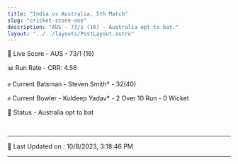 ```yaml
---
title: "India vs Australia, 5th Match"
slug: "cricket-score-one"
description: "AUS - 73/1 (16) - Australia opt to bat."
layout: "../../layouts/PostLayout.astro"
---
```


🔴 Live Score - AUS - 73/1 (16)  

📊 Run Rate - CRR: 4.56  

✊ Current Batsman - Steven Smith* - 32(40)  

✊ Current Bowler - Kuldeep Yadav* - 2 Over 10 Run - 0 Wicket  

📑 Status - Australia opt to bat

<br />

***

📝 Last Updated on : 10/8/2023, 3:18:46 PM

***

